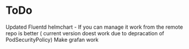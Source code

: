 # ToDo
Updated Fluentd helmchart - If you can manage it work from the remote repo is better ( current version doest work due to depracation of PodSecurityPolicy)
Make grafan work

